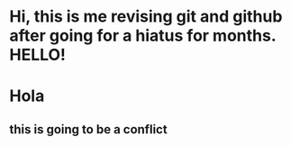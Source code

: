 # Hi, this is me revising git and github after going for a hiatus for months. HELLO!

# Hola
## this is going to be a conflict